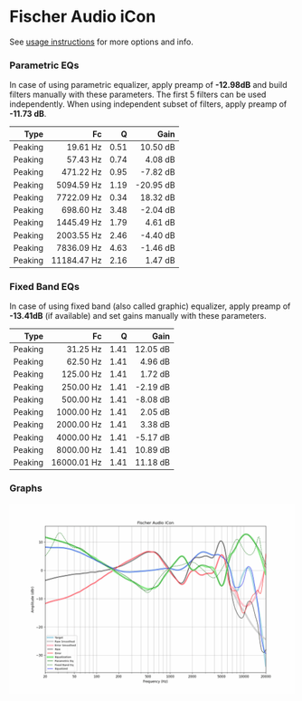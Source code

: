 # Fischer Audio iCon
See [usage instructions](https://github.com/jaakkopasanen/AutoEq#usage) for more options and info.

### Parametric EQs
In case of using parametric equalizer, apply preamp of **-12.98dB** and build filters manually
with these parameters. The first 5 filters can be used independently.
When using independent subset of filters, apply preamp of **-11.73 dB**.

| Type    | Fc          |    Q | Gain      |
|--------:|------------:|-----:|----------:|
| Peaking | 19.61 Hz    | 0.51 | 10.50 dB  |
| Peaking | 57.43 Hz    | 0.74 | 4.08 dB   |
| Peaking | 471.22 Hz   | 0.95 | -7.82 dB  |
| Peaking | 5094.59 Hz  | 1.19 | -20.95 dB |
| Peaking | 7722.09 Hz  | 0.34 | 18.32 dB  |
| Peaking | 698.60 Hz   | 3.48 | -2.04 dB  |
| Peaking | 1445.49 Hz  | 1.79 | 4.61 dB   |
| Peaking | 2003.55 Hz  | 2.46 | -4.40 dB  |
| Peaking | 7836.09 Hz  | 4.63 | -1.46 dB  |
| Peaking | 11184.47 Hz | 2.16 | 1.47 dB   |

### Fixed Band EQs
In case of using fixed band (also called graphic) equalizer, apply preamp of **-13.41dB**
(if available) and set gains manually with these parameters.

| Type    | Fc          |    Q | Gain     |
|--------:|------------:|-----:|---------:|
| Peaking | 31.25 Hz    | 1.41 | 12.05 dB |
| Peaking | 62.50 Hz    | 1.41 | 4.96 dB  |
| Peaking | 125.00 Hz   | 1.41 | 1.72 dB  |
| Peaking | 250.00 Hz   | 1.41 | -2.19 dB |
| Peaking | 500.00 Hz   | 1.41 | -8.08 dB |
| Peaking | 1000.00 Hz  | 1.41 | 2.05 dB  |
| Peaking | 2000.00 Hz  | 1.41 | 3.38 dB  |
| Peaking | 4000.00 Hz  | 1.41 | -5.17 dB |
| Peaking | 8000.00 Hz  | 1.41 | 10.89 dB |
| Peaking | 16000.01 Hz | 1.41 | 11.18 dB |

### Graphs
![](./Fischer%20Audio%20iCon.png)
